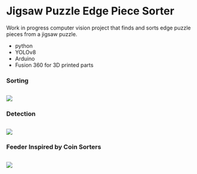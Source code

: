 # Jigsaw Puzzle Edge Piece Sorter
Work in progress computer vision project that finds and sorts edge puzzle pieces from a jigsaw puzzle.

- python
- YOLOv8
- Arduino
- Fusion 360 for 3D printed parts

### Sorting
![](./assets/sorting.gif)
---


### Detection
![](./assets/detection.gif)
---


### Feeder Inspired by Coin Sorters
![](./assets/feeder.gif)
---
